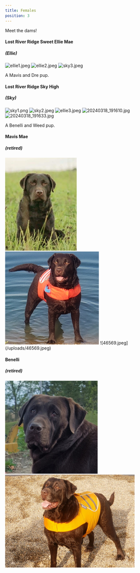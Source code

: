 ```yaml
---
title: Females
position: 3
---
```


Meet the dams!

#### Lost River Ridge Sweet Ellie Mae
##### (Ellie)
![ellie1.jpeg](/uploads/ellie1.jpeg)
![ellie2.jpeg](/uploads/ellie2.jpeg)
![sky3.jpeg](/uploads/sky3.jpeg)

A Mavis and Dre pup.

#### Lost River Ridge Sky High
##### (Sky)
![sky1.png](/uploads/sky1.png)
![sky2.jpeg](/uploads/sky2.jpeg)
![ellie3.jpeg](/uploads/ellie3.jpeg)
![20240318_191610.jpg](/uploads/20240318_191610.jpg)![20240318_191633.jpg](/uploads/20240318_191633.jpg)

A Benelli and Weed pup.

#### Mavis Mae 
##### (retired)

<img src="./images/mavey_1.jpg" height="300" alt="Mavey headshot" />
<img src="./images/mavey_2.jpg" height="300" alt="Mavey headshot" />
![46569.jpeg](/uploads/46569.jpeg)

#### Benelli 
##### (retired)
<img src="./images/benelli_2.jpg" height="300" alt="Benelli headshot" />
<img src="./images/benelli_1.jpg" height="300" alt="Benelli headshot" />